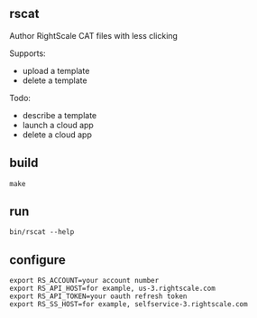 rscat
-----

Author RightScale CAT files with less clicking

Supports:

- upload a template
- delete a template

Todo:

- describe a template
- launch a cloud app
- delete a cloud app

## build

```
make
```

## run

```
bin/rscat --help
```

## configure

```
export RS_ACCOUNT=your account number
export RS_API_HOST=for example, us-3.rightscale.com
export RS_API_TOKEN=your oauth refresh token
export RS_SS_HOST=for example, selfservice-3.rightscale.com
```
